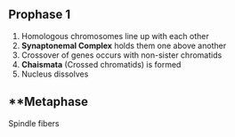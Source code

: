 
## Prophase 1
1. Homologous chromosomes line up with each other
2. **Synaptonemal Complex** holds them one above another
3. Crossover of genes occurs with non-sister chromatids
4. **Chaismata** (Crossed chromatids) is formed
5. Nucleus dissolves

## **Metaphase
Spindle fibers